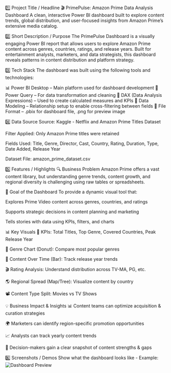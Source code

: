 1️⃣ Project Title / Headline
🎬 PrimePulse: Amazon Prime Data Analysis Dashboard
A clean, interactive Power BI dashboard built to explore content trends, global distribution, and user-focused insights from Amazon Prime’s extensive media catalog.

2️⃣ Short Description / Purpose
The PrimePulse Dashboard is a visually engaging Power BI report that allows users to explore Amazon Prime content across genres, countries, ratings, and release years. Built for entertainment analysts, marketers, and data strategists, this dashboard reveals patterns in content distribution and platform strategy.

3️⃣ Tech Stack
The dashboard was built using the following tools and technologies:

📊 Power BI Desktop – Main platform used for dashboard development
📂 Power Query – For data transformation and cleaning
🧠 DAX (Data Analysis Expressions) – Used to create calculated measures and KPIs
📝 Data Modeling – Relationship setup to enable cross-filtering between fields
📁 File Format – .pbix for dashboard file, .png for preview image

4️⃣ Data Source
Source: Kaggle - Netflix and Amazon Prime Titles Dataset

Filter Applied: Only Amazon Prime titles were retained

Fields Used: Title, Genre, Director, Cast, Country, Rating, Duration, Type, Date Added, Release Year

Dataset File: amazon_prime_dataset.csv

5️⃣ Features / Highlights
🔍 Business Problem
Amazon Prime offers a vast content library, but understanding genre trends, content growth, and regional diversity is challenging using raw tables or spreadsheets.

🎯 Goal of the Dashboard
To provide a dynamic visual tool that:

Explores Prime Video content across genres, countries, and ratings

Supports strategic decisions in content planning and marketing

Tells stories with data using KPIs, filters, and charts

📊 Key Visuals
📌 KPIs: Total Titles, Top Genre, Covered Countries, Peak Release Year

🍿 Genre Chart (Donut): Compare most popular genres

📅 Content Over Time (Bar): Track release year trends

🎬 Rating Analysis: Understand distribution across TV-MA, PG, etc.

🌎 Regional Spread (Map/Tree): Visualize content by country

📽 Content Type Split: Movies vs TV Shows

💡 Business Impact & Insights
📊 Content teams can optimize acquisition & curation strategies

🌍 Marketers can identify region-specific promotion opportunities

📈 Analysts can track yearly content trends

🎯 Decision-makers gain a clear snapshot of content strengths & gaps

6️⃣ Screenshots / Demos
Show what the dashboard looks like - 
Example: ![Dashboard Preview](https://github.com/Sugam-100/amazon-prime-dashboard/blob/main/Amazon%20Prime%20Dashboard%20Template.pbit)

